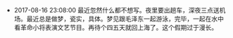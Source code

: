 - 2017-08-16 23:08:00 最近忽然什么都不想写。夜里要出趟车，深夜三点送机场。最近总是做梦，瓷实，具体。梦见跟毛泽东一起游泳，完毕，一起在水中看革命小将表演文艺节目。再待个四五天就回上海了。这个假期过于漫长。
